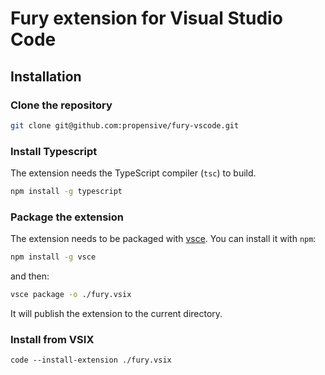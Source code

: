 # Fury extension for Visual Studio Code 

## Installation

### Clone the repository
```sh
git clone git@github.com:propensive/fury-vscode.git
```

### Install Typescript
The extension needs the TypeScript compiler (`tsc`) to build.
```sh
npm install -g typescript
```

### Package the extension
The extension needs to be packaged with [vsce](https://github.com/microsoft/vscode-vsce). You can install it with `npm`:
```sh
npm install -g vsce
```

and then:
```sh
vsce package -o ./fury.vsix
```

It will publish the extension to the current directory.

### Install from VSIX
```
code --install-extension ./fury.vsix
```
